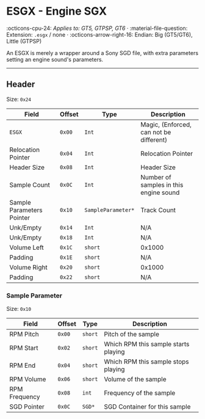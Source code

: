 # ESGX - Engine SGX

:octicons-cpu-24: *Applies to: GT5, GTPSP, GT6* · :material-file-question: Extension: `.esgx` / none · :octicons-arrow-right-16: Endian: Big (GT5/GT6), Little (GTPSP)

An ESGX is merely a wrapper around a Sony SGD file, with extra parameters setting an engine sound's parameters.

---

## Header

Size: `0x24`

Field                     | Offset         | Type               | Description                                        |
----------------          | ------------   | ----------         | --------------------------------------             |
`ESGX`                    |  `0x00`        | `Int`              | Magic, (Enforced, can not be different)            |
Relocation Pointer        |  `0x04`        | `Int`              | Relocation Pointer                                 |
Header Size               |  `0x08`        | `Int`              | Header Size                                        |
Sample Count              |  `0x0C`        | `Int`              | Number of samples in this engine sound             |
Sample Parameters Pointer |  `0x10`        | `SampleParameter*` | Track Count                                        |
Unk/Empty                 |  `0x14`        | `Int`              | N/A                                                |
Unk/Empty                 |  `0x18`        | `Int`              | N/A                                                |
Volume Left               |  `0x1C`        | `short`            | 0x1000                                             |
Padding                   |  `0x1E`        | `short`            | N/A                                                |
Volume Right              |  `0x20`        | `short`            | 0x1000                                             |
Padding                   |  `0x22`        | `short`            | N/A                                                |

### Sample Parameter

Size: `0x10`

Field                   | Offset         | Type         | Description                                                     |
----------------        | ------------   | ----------   | --------------------------------------                          |
RPM Pitch               |  `0x00`        | `short`      | Pitch of the sample                                             |
RPM Start               |  `0x02`        | `short`      | Which RPM this sample starts playing                            |
RPM End                 |  `0x04`        | `short`      | Which RPM this sample stops playing                             |
RPM Volume              |  `0x06`        | `short`      | Volume of the sample                                            |
RPM Frequency           |  `0x08`        | `int`        | Frequency of the sample                                         |
SGD Pointer             |  `0x0C`        | `SGD*`       | SGD Container for this sample                                   |